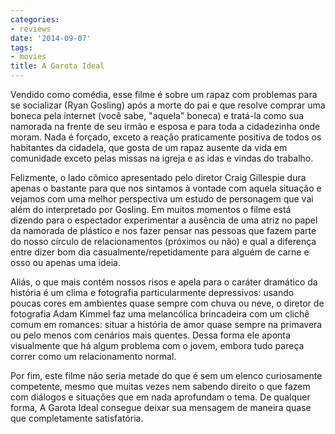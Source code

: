 ```yaml
---
categories:
- reviews
date: '2014-09-07'
tags:
- movies
title: A Garota Ideal
---
```


Vendido como comédia, esse filme é sobre um rapaz com problemas para se socializar (Ryan Gosling) após a morte do pai e que resolve comprar uma boneca pela internet (você sabe, "aquela" boneca) e tratá-la como sua namorada na frente de seu irmão e esposa e para toda a cidadezinha onde moram. Nada é forçado, exceto a reação praticamente positiva de todos os habitantes da cidadela, que gosta de um rapaz ausente da vida em comunidade exceto pelas missas na igreja e as idas e vindas do trabalho.

Felizmente, o lado cômico apresentado pelo diretor Craig Gillespie dura apenas o bastante para que nos sintamos à vontade com aquela situação e vejamos com uma melhor perspectiva um estudo de personagem que vai além do interpretado por Gosling. Em muitos momentos o filme está dizendo para o espectador experimentar a ausência de uma atriz no papel da namorada de plástico e nos fazer pensar nas pessoas que fazem parte do nosso círculo de relacionamentos (próximos ou não) e qual a diferença entre dizer bom dia casualmente/repetidamente para alguém de carne e osso ou apenas uma ideia.

Aliás, o que mais contém nossos risos e apela para o caráter dramático da história é um clima e fotografia particularmente depressivos: usando poucas cores em ambientes quase sempre com chuva ou neve, o diretor de fotografia Adam Kimmel faz uma melancólica brincadeira com um clichê comum em romances: situar a história de amor quase sempre na primavera ou pelo menos com cenários mais quentes. Dessa forma ele aponta visualmente que há algum problema com o jovem, embora tudo pareça correr como um relacionamento normal.

Por fim, este filme não seria metade do que é sem um elenco curiosamente competente, mesmo que muitas vezes nem sabendo direito o que fazem com diálogos e situações que em nada aprofundam o tema. De qualquer forma, A Garota Ideal consegue deixar sua mensagem de maneira quase que completamente satisfatória.
